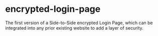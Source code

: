 # encrypted-login-page
The first version of a Side-to-Side encrypted Login Page, which can be integrated into any prior existing website to add a layer of security.
